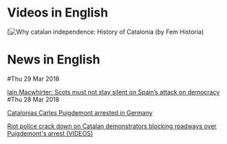 
# Videos in English 


[![Why catalan independence: History of Catalonia (by Fem Historia)](https://vimeo.com/262109475)



# News in English


#Thu 29 Mar 2018 

[Iain Macwhirter: Scots must not stay silent on Spain’s attack on democracy](http://www.heraldscotland.com/news/16120265.Iain_Macwhirter__Scots_must_not_stay_silent_on_Spain___s_attack_on_democracy/)
#Thu 28 Mar 2018

[Catalonias Carles Puigdemont arrested in Germany](https://www.politico.com/www.politico.eu/article/carles-puigdemont-catalonia-arrested-germany/?ref=hvper.com&utm_source=hvper.com&utm_medium=website)

[Riot police crack down on Catalan demonstrators blocking roadways over Puigdemont's arrest (VIDEOS)](https://www.rt.com/news/422483-catalonia-clashes-police-protesters/?ref=hvper.com&utm_source=hvper.com&utm_medium=website)





